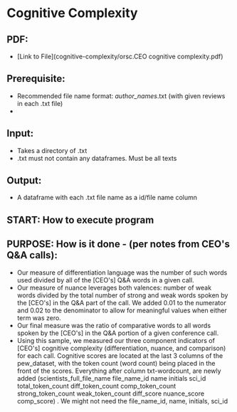 # Cognitive Complexity 


## PDF: 
- [Link to File](cognitive-complexity/orsc.CEO cognitive complexity.pdf)

## Prerequisite:
- Recommended file name format: _author_names_.txt (with given reviews in each .txt file)
- 

## Input:
- Takes a directory of .txt 
- .txt must not contain any dataframes. Must be all texts

## Output:
- A dataframe with each .txt file name as a id/file name column 

## START: How to execute program 



## PURPOSE: How is it done - (per notes from CEO's Q&A calls):
- Our measure of differentiation language was the number of such words used divided by all of the [CEO's] Q&A words in a given call.
- Our measure of nuance leverages both valences: number of weak words divided by the total number of strong and weak words spoken by the [CEO's] in the Q&A part of the call. We added 0.01 to the numerator and 0.02 to the denominator to allow for meaningful values when either term was zero.
- Our final measure was the ratio of comparative words to all words spoken by the [CEO's] in the Q&A portion of a given conference call.
- Using this sample, we measured our three component indicators of [CEO's] cognitive complexity (differentiation, nuance, and comparison) for each call.
Cognitive scores are located at the last 3 columns of the pew_dataset, with the token count (word count) being placed in the front of the scores. Everything after column txt-wordcount, are newly added (scientists_full_file_name	file_name_id	name	initials	sci_id	total_token_count	diff_token_count	comp_token_count	strong_token_count	weak_token_count	diff_score	nuance_score	comp_score) . We might not need the file_name_id, name, initials, sci_id